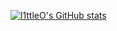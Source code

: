 [![l1ttleO's GitHub stats](https://github-readme-stats.vercel.app/api?username=l1ttleO&theme=dark&hide=stars&count_private=true)](https://github.com/anuraghazra/github-readme-stats)
